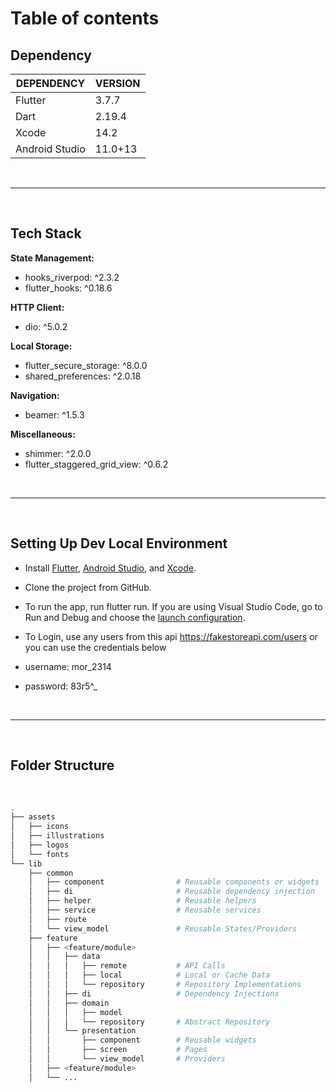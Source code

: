 # **Table of contents**

## **Dependency**

| **DEPENDENCY** | **VERSION** |
|----------------|-------------|
| Flutter        | 3.7.7       |
| Dart           | 2.19.4      |
| Xcode          | 14.2        |
| Android Studio | 11.0+13     |

<br><hr><br>

## **Tech Stack**

**State Management:** <br>
- hooks_riverpod: ^2.3.2 <br>
- flutter_hooks: ^0.18.6 <br>

**HTTP Client:** <br>
- dio: ^5.0.2 <br>

**Local Storage:** <br>
- flutter_secure_storage: ^8.0.0 <br>
- shared_preferences: ^2.0.18 <br>

**Navigation:** <br>
- beamer: ^1.5.3 <br>

**Miscellaneous:** <br>
- shimmer: ^2.0.0 <br>
- flutter_staggered_grid_view: ^0.6.2 <br>

<br><hr><br>

## **Setting Up Dev Local Environment**

- Install [Flutter](https://docs.flutter.dev/get-started/install), [Android Studio](https://developer.android.com/studio/install), and [Xcode](https://apps.apple.com/us/app/xcode/id497799835).
- Clone the project from GitHub.

- To run the app, run flutter run. If you are using Visual Studio Code, go to Run and Debug and choose the [launch configuration](https://code.visualstudio.com/docs/editor/debugging#_launch-configurations).

- To Login, use any users from this api https://fakestoreapi.com/users or you can use the credentials below

- username: mor_2314
- password: 83r5^_

<br><hr><br>

## **Folder Structure**

<br>

```bash
.
├── assets
│   ├── icons
│   ├── illustrations
│   ├── logos
│   └── fonts
└── lib
    ├── common
    │   ├── component                # Reusable components or widgets
    │   ├── di                       # Reusable dependency injection
    │   ├── helper                   # Reusable helpers
    │   ├── service                  # Reusable services
    │   ├── route
    │   └── view_model               # Reusable States/Providers
    ├── feature
    │   ├── <feature/module>
    │   │   ├── data
    │   │   │   ├── remote           # API Calls
    │   │   │   ├── local            # Local or Cache Data
    │   │   │   └── repository       # Repository Implementations
    │   │   ├── di                   # Dependency Injections
    │   │   ├── domain
    │   │   │   ├── model
    │   │   │   └── repository       # Abstract Repository
    │   │   └── presentation
    │   │       ├── component        # Reusable widgets
    │   │       ├── screen           # Pages
    │   │       └── view_model       # Providers
    │   ├── <feature/module>
    │   └── ...
    
```